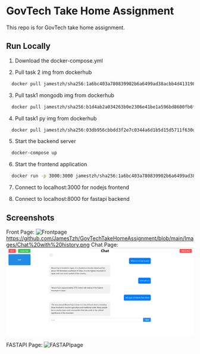 
# GovTech Take Home Assignment

This repo is for GovTech take home assignment.


## Run Locally

1) Download the docker-compose.yml


2) Pull task 2 img from dockerhub
```bash
  docker pull jamestzh/sha256:1a6bc403a780839902b6a6499ad38acbb4d4131989ab90df062dea9f1b57a86c
```


3) Pull task1 mongodb img from dockerhub
```bash
  docker pull jamestzh/sha256:b1d4ab2a034263b0e2306e41be1a596bd8600fb6fadef145a9088791c8d7c4b5
```


4) Pull task1 py img from dockerhub
```bash
  docker pull jamestzh/sha256:03db956cbbdd3f2e7c0344a6d1b5d15d5711f630dccace8e7bfff7184e49ecac
```


5) Start the backend server
```bash
  docker-compose up
```


6) Start the frontend application
```bash
  docker run -p 3000:3000 jamestzh/sha256:1a6bc403a780839902b6a6499ad38acbb4d4131989ab90df062dea9f1b57a86c
```

7) Connect to localhost:3000 for nodejs frontend

8) Connect to localhost:8000 for fastapi backend



## Screenshots
Front Page:
![Frontpage]((https://github.com/JamesTzh/GovTechTakeHomeAssignment/blob/main/Images/Front%20page.png))
https://github.com/JamesTzh/GovTechTakeHomeAssignment/blob/main/Images/Chat%20with%20history.png
Chat Page:
![chat page](https://github.com/JamesTzh/GovTechTakeHomeAssignment/blob/main/Images/Chat%20with%20history.png)

FASTAPI Page:
![FASTAPIpage]([https://via.placeholder.com/468x300?text=App+Screenshot+Here](https://github.com/JamesTzh/GovTechTakeHomeAssignment/blob/main/Images/Front%20page.png))

